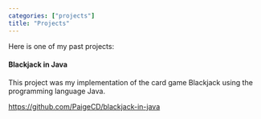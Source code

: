 ```yaml
---
categories: ["projects"]
title: "Projects"
---
```


Here is one of my past projects:

#### **Blackjack in Java**

This project was my implementation of the card game Blackjack using the programming language Java.

https://github.com/PaigeCD/blackjack-in-java
